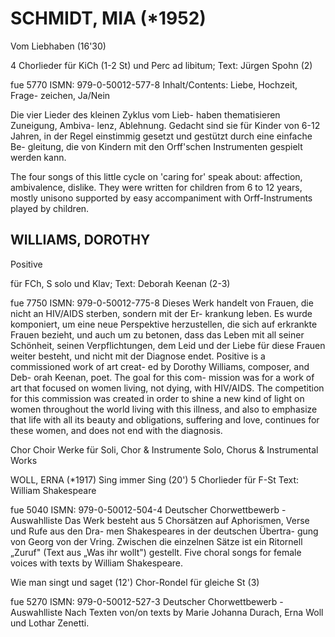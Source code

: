 # SCHMIDT, MIA (*1952)

Vom Liebhaben (16'30)

4 Chorlieder für KiCh (1-2 St) und Perc ad libitum; Text: Jürgen Spohn (2)

fue 5770 ISMN: 979-0-50012-577-8 Inhalt/Contents: Liebe, Hochzeit, Frage- zeichen, Ja/Nein

Die vier Lieder des kleinen Zyklus vom Lieb- haben thematisieren Zuneigung, Ambiva- lenz, Ablehnung. Gedacht sind sie für Kinder von 6-12 Jahren, in der Regel einstimmig gesetzt und gestützt durch eine einfache Be- gleitung, die von Kindern mit den Orff'schen Instrumenten gespielt werden kann.

The four songs of this little cycle on 'caring for' speak about: affection, ambivalence, dislike. They were written for children from 6 to 12 years, mostly unisono supported by easy accompaniment with Orff-Instruments played by children.

## WILLIAMS, DOROTHY

Positive

für FCh, S solo und Klav; Text: Deborah Keenan (2-3)

fue 7750 ISMN: 979-0-50012-775-8 Dieses Werk handelt von Frauen, die nicht an HIV/AIDS sterben, sondern mit der Er- krankung leben. Es wurde komponiert, um eine neue Perspektive herzustellen, die sich auf erkrankte Frauen bezieht, und auch um zu betonen, dass das Leben mit all seiner Schönheit, seinen Verpflichtungen, dem Leid und der Liebe für diese Frauen weiter besteht, und nicht mit der Diagnose endet. Positive is a commissioned work of art creat- ed by Dorothy Williams, composer, and Deb- orah Keenan, poet. The goal for this com- mission was for a work of art that focused on women living, not dying, with HIV/AIDS. The competition for this commission was created in order to shine a new kind of light on women throughout the world living with this illness, and also to emphasize that life with all its beauty and obligations, suffering and love, continues for these women, and does not end with the diagnosis.

Chor Choir Werke für Soli, Chor & Instrumente Solo, Chorus & Instrumental Works

WOLL, ERNA (*1917) Sing immer Sing (20') 5 Chorlieder für F-St Text: William Shakespeare

fue 5040 ISMN: 979-0-50012-504-4 Deutscher Chorwettbewerb - Auswahlliste Das Werk besteht aus 5 Chorsätzen auf Aphorismen, Verse und Rufe aus den Dra- men Shakespeares in der deutschen Übertra- gung von Georg von der Vring. Zwischen die einzelnen Sätze ist ein Ritornell „Zuruf" (Text aus „Was ihr wollt") gestellt. Five choral songs for female voices with texts by William Shakespeare.

Wie man singt und saget (12') Chor-Rondel für gleiche St (3)

fue 5270 ISMN: 979-0-50012-527-3 Deutscher Chorwettbewerb - Auswahlliste Nach Texten von/on texts by Marie Johanna Durach, Erna Woll und Lothar Zenetti.